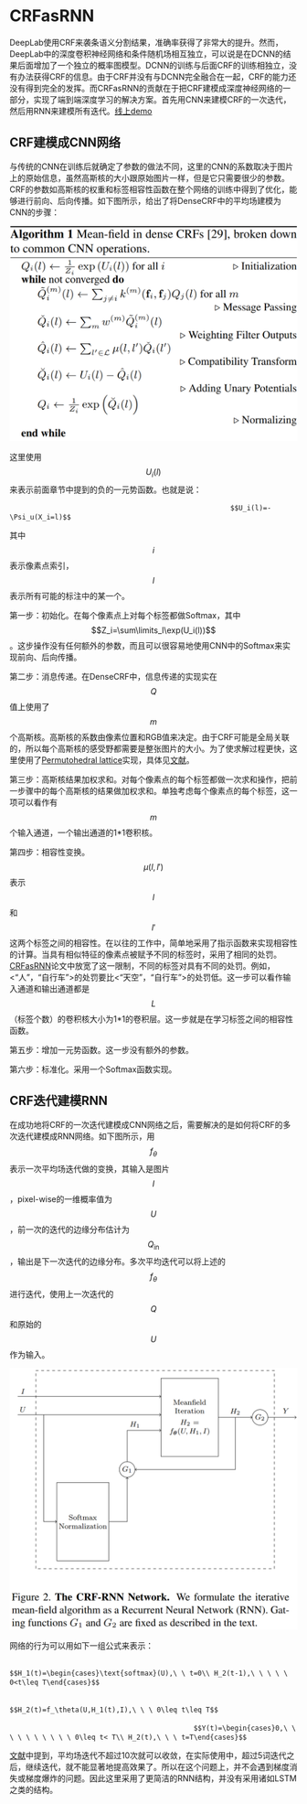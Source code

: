 # CRFasRNN

DeepLab使用CRF来袭条语义分割结果，准确率获得了非常大的提升。然而，DeepLab中的深度卷积神经网络和条件随机场相互独立，可以说是在DCNN的结果后面增加了一个独立的概率图模型。DCNN的训练与后面CRF的训练相独立，没有办法获得CRF的信息。由于CRF并没有与DCNN完全融合在一起，CRF的能力还没有得到完全的发挥。而CRFasRNN的贡献在于把CRF建模成深度神经网络的一部分，实现了端到端深度学习的解决方案。首先用CNN来建模CRF的一次迭代，然后用RNN来建模所有迭代。[线上demo](http://www.robots.ox.ac.uk/~szheng/crfasrnndemo)

## CRF建模成CNN网络

与传统的CNN在训练后就确定了参数的做法不同，这里的CNN的系数取决于图片上的原始信息，虽然高斯核的大小跟原始图片一样，但是它只需要很少的参数。CRF的参数如高斯核的权重和标签相容性函数在整个网络的训练中得到了优化，能够进行前向、后向传播。如下图所示，给出了将DenseCRF中的平均场建模为CNN的步骤：

![](../../../../.gitbook/assets/screenshot-from-2019-01-19-11-49-27.png)

这里使用 $$U_i(l)$$ 来表示前面章节中提到的负的一元势函数。也就是说：

                                                          $$U_i(l)=-\Psi_u(X_i=l)$$ 

其中 $$i$$ 表示像素点索引， $$l$$ 表示所有可能的标注中的某一个。

第一步：初始化。在每个像素点上对每个标签都做Softmax，其中 $$Z_i=\sum\limits_l\exp(U_i(l))$$ 。这步操作没有任何额外的参数，而且可以很容易地使用CNN中的Softmax来实现前向、后向传播。

第二步：消息传递。在DenseCRF中，信息传递的实现实在 $$Q$$ 值上使用了 $$m$$ 个高斯核。高斯核的系数由像素位置和RGB值来决定。由于CRF可能是全局关联的，所以每个高斯核的感受野都需要是整张图片的大小。为了使求解过程更快，这里使用了[Permutohedral lattice](https://graphics.stanford.edu/papers/permutohedral/)实现，具体见[文献](https://arxiv.org/abs/1210.5644)。

第三步：高斯核结果加权求和。对每个像素点的每个标签都做一次求和操作，把前一步骤中的每个高斯核的结果做加权求和。单独考虑每个像素点的每个标签，这一项可以看作有 $$m$$ 个输入通道，一个输出通道的1\*1卷积核。

第四步：相容性变换。 $$\mu(l,l')$$ 表示 $$l$$ 和 $$l'$$ 这两个标签之间的相容性。在以往的工作中，简单地采用了指示函数来实现相容性的计算。当具有相似特征的像素点被赋予不同的标签时，采用了相同的处罚。[CRFasRNN](https://www.robots.ox.ac.uk/~szheng/papers/CRFasRNN.pdf)论文中放宽了这一限制，不同的标签对具有不同的处罚。例如，&lt;“人”，“自行车”&gt;的处罚要比&lt;“天空”，“自行车”&gt;的处罚低。这一步可以看作输入通道和输出通道都是 $$L$$ （标签个数）的卷积核大小为1\*1的卷积层。这一步就是在学习标签之间的相容性函数。

第五步：增加一元势函数。这一步没有额外的参数。

第六步：标准化。采用一个Softmax函数实现。

## CRF迭代建模RNN

在成功地将CRF的一次迭代建模成CNN网络之后，需要解决的是如何将CRF的多次迭代建模成RNN网络。如下图所示，用 $$f_\theta$$ 表示一次平均场迭代做的变换，其输入是图片 $$I$$ ，pixel-wise的一维概率值为 $$U$$ ，前一次的迭代的边缘分布估计为 $$Q_{\text{in}}$$ ，输出是下一次迭代的边缘分布。多次平均迭代可以将上述的 $$f_\theta$$ 进行迭代，使用上一次迭代的 $$Q$$ 和原始的 $$U$$ 作为输入。

![](../../../../.gitbook/assets/screenshot-from-2019-01-19-11-50-00.png)

网络的行为可以用如下一组公式来表示：

                                                $$H_1(t)=\begin{cases}\text{softmax}(U),\ \ t=0\\ H_2(t-1),\ \ \ \ \ 0<t\leq T\end{cases}$$ 

                                                $$H_2(t)=f_\theta(U,H_1(t),I),\ \ \ 0\leq t\leq T$$ 

                                                 $$Y(t)=\begin{cases}0,\ \ \ \ \ \ \ \ \ \ 0\leq t< T\\ H_2(t),\ \ \ t=T\end{cases}$$ 

[文献](https://arxiv.org/abs/1210.5644)中提到，平均场迭代不超过10次就可以收敛，在实际使用中，超过5词迭代之后，继续迭代，就不能显著地提高效果了。所以在这个问题上，并不会遇到梯度消失或梯度爆炸的问题。因此这里采用了更简洁的RNN结构，并没有采用诸如LSTM之类的结构。











